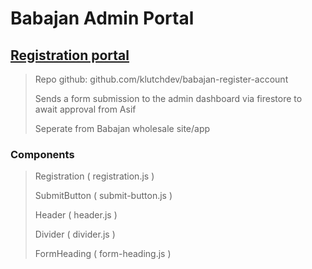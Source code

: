 # Babajan Admin Portal

## [Registration portal]("https://babajan-manage.netlify.app/")

> Repo github: github.com/klutchdev/babajan-register-account
>
> Sends a form submission to the admin dashboard via firestore to await approval from Asif
>
> Seperate from Babajan wholesale site/app

### Components

> Registration ( registration.js )
>
> SubmitButton ( submit-button.js )
>
> Header ( header.js )
>
> Divider ( divider.js )
>
> FormHeading ( form-heading.js )

